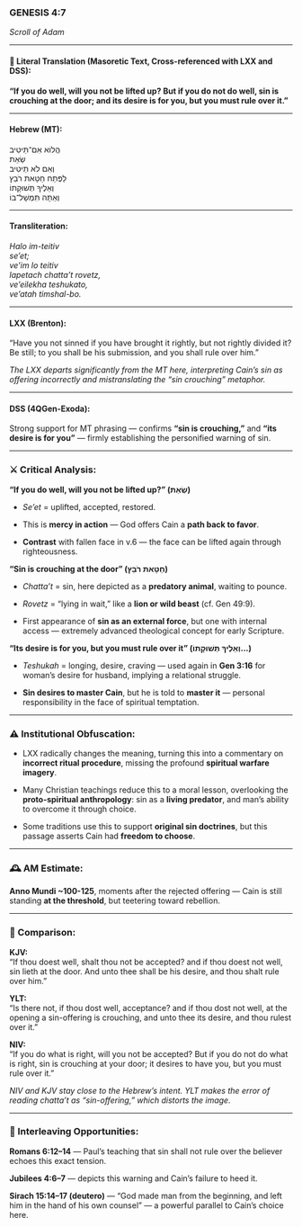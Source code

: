 ### **GENESIS 4:7**

_Scroll of Adam_

---

#### 📜 Literal Translation (Masoretic Text, Cross-referenced with LXX and DSS):

**“If you do well, will you not be lifted up? But if you do not do well, sin is crouching at the door; and its desire is for you, but you must rule over it.”**

---

#### Hebrew (MT):

הֲלוֹא אִם־תֵּיטִיב  
שְׂאֵת  
וְאִם לֹא תֵיטִיב  
לַפֶּתַח חַטָּאת רֹבֵץ  
וְאֵלֶיךָ תְּשׁוּקָתוֹ  
וְאַתָּה תִּמְשָׁל־בּוֹ

---

#### Transliteration:

_Halo im-teitiv  
se’et;  
ve’im lo teitiv  
lapetach chatta’t rovetz,  
ve’eilekha teshukato,  
ve’atah timshal-bo._

---

#### LXX (Brenton):

“Have you not sinned if you have brought it rightly, but not rightly divided it? Be still; to you shall be his submission, and you shall rule over him.”

_The LXX departs significantly from the MT here, interpreting Cain’s sin as offering incorrectly and mistranslating the “sin crouching” metaphor._

---

#### DSS (4QGen-Exoda):

Strong support for MT phrasing — confirms **“sin is crouching,”** and **“its desire is for you”** — firmly establishing the personified warning of sin.

---

### ⚔️ Critical Analysis:

**“If you do well, will you not be lifted up?” (שְׂאֵת)**

- _Se’et_ = uplifted, accepted, restored.
    
- This is **mercy in action** — God offers Cain a **path back to favor**.
    
- **Contrast** with fallen face in v.6 — the face can be lifted again through righteousness.
    

**“Sin is crouching at the door” (חַטָּאת רֹבֵץ)**

- _Chatta’t_ = sin, here depicted as a **predatory animal**, waiting to pounce.
    
- _Rovetz_ = “lying in wait,” like a **lion or wild beast** (cf. Gen 49:9).
    
- First appearance of **sin as an external force**, but one with internal access — extremely advanced theological concept for early Scripture.
    

**“Its desire is for you, but you must rule over it” (וְאֵלֶיךָ תְּשׁוּקָתוֹ...)**

- _Teshukah_ = longing, desire, craving — used again in **Gen 3:16** for woman’s desire for husband, implying a relational struggle.
    
- **Sin desires to master Cain**, but he is told to **master it** — personal responsibility in the face of spiritual temptation.
    

---

### ⚠️ Institutional Obfuscation:

- LXX radically changes the meaning, turning this into a commentary on **incorrect ritual procedure**, missing the profound **spiritual warfare imagery**.
    
- Many Christian teachings reduce this to a moral lesson, overlooking the **proto-spiritual anthropology**: sin as a **living predator**, and man’s ability to overcome it through choice.
    
- Some traditions use this to support **original sin doctrines**, but this passage asserts Cain had **freedom to choose**.
    

---

### 🕰️ AM Estimate:

**Anno Mundi ~100-125**, moments after the rejected offering — Cain is still standing **at the threshold**, but teetering toward rebellion.

---

### 📖 Comparison:

**KJV:**  
“If thou doest well, shalt thou not be accepted? and if thou doest not well, sin lieth at the door. And unto thee shall be his desire, and thou shalt rule over him.”

**YLT:**  
“Is there not, if thou dost well, acceptance? and if thou dost not well, at the opening a sin-offering is crouching, and unto thee its desire, and thou rulest over it.”

**NIV:**  
“If you do what is right, will you not be accepted? But if you do not do what is right, sin is crouching at your door; it desires to have you, but you must rule over it.”

_NIV and KJV stay close to the Hebrew’s intent. YLT makes the error of reading _chatta’t_ as “sin-offering,” which distorts the image._

---

### 🔗 Interleaving Opportunities:

**Romans 6:12–14** — Paul’s teaching that sin shall not rule over the believer echoes this exact tension.

**Jubilees 4:6–7** — depicts this warning and Cain’s failure to heed it.

**Sirach 15:14–17 (deutero)** — “God made man from the beginning, and left him in the hand of his own counsel” — a powerful parallel to Cain’s choice here.
